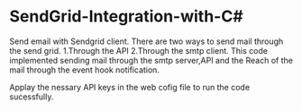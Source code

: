 # SendGrid-Integration-with-C#

Send email with Sendgrid client.
There are two ways to send mail through the send grid.
1.Through the API 
2.Through the smtp client.
This code implemented sending mail through the smtp server,API and the Reach of the mail through the event hook notification.

Applay the nessary API keys in the web cofig file to run the code sucessfully.

